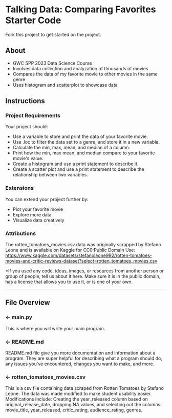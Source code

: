 # Talking Data: Comparing Favorites Starter Code
Fork this project to get started on the project.

## About
- GWC SPP 2023 Data Science Course
- Involves data collection and analyzation of thousands of movies
- Compares the data of my favorite movie to other movies in the same genre
- Uses histogram and scatterplot to showcase data

## Instructions
### Project Requirements
Your project should:
- Use a variable to store and print the data of your favorite movie.
- Use .loc to filter the data set to a genre, and store it in a new variable.
- Calculate the min, max, mean, and median of a column.
- Print how the min, max mean, and median compare to your favorite movie's value.
- Create a histogram and use a print statement to describe it.
- Create a scatter plot and use a print statement to describe the relationship between two variables.

### Extensions
You can extend your project further by:
- Plot your favorite movie
- Explore more data
- Visualize data creatively

###  Attributions
The rotten_tomatoes_movies.csv data was originally scrapped by Stefano Leone and is available on Kaggle for CC0:Public Domain Use: https://www.kaggle.com/datasets/stefanoleone992/rotten-tomatoes-movies-and-critic-reviews-dataset?select=rotten_tomatoes_movies.csv

*If you used any code, ideas, images, or resources from another person or group of people, tell us about it here. Make sure it is in the public domain, has a license that allows you to use it, or is one of your own.

---

## File Overview

### ← main.py
This is where you will write your main program.

### ← README.md
README.md file give you more documentation and information about a program. They are super helpful for describing what a program should do, any issues you've encountered, changes you want to make, and more. 

### ← rotten_tomatoes_movies.csv
This is a csv file containing data scraped from Rotten Tomatoes by Stefano Leone. The data was made modified to make student usability easier. Modifications include: Creating the year_released column based on original_release_date, dropping NA values, and selecting out the columns: movie_title, year_released, critic_rating, audience_rating, genres.
